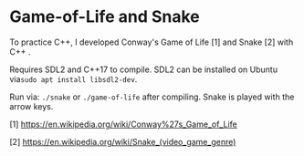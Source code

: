 # Game-of-Life and Snake

To practice C++, I developed Conway's Game of Life [1] and Snake [2] with C++ .

Requires SDL2 and C++17 to compile. SDL2 can be installed on Ubuntu via`sudo apt install libsdl2-dev`.

Run via: `./snake` or `./game-of-life` after compiling. Snake is played with the arrow keys.

[1] https://en.wikipedia.org/wiki/Conway%27s_Game_of_Life

[2] https://en.wikipedia.org/wiki/Snake_(video_game_genre)


